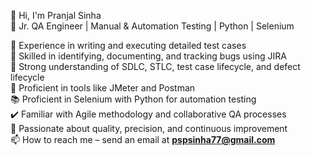 👋 Hi, I'm Pranjal Sinha  
🔧 Jr. QA Engineer | Manual & Automation Testing | Python | Selenium  

💼 Experience in writing and executing detailed test cases  
🐞 Skilled in identifying, documenting, and tracking bugs using JIRA  
🧪 Strong understanding of SDLC, STLC, test case lifecycle, and defect lifecycle  
🧰 Proficient in tools like JMeter and Postman  
📚 Proficient in Selenium with Python for automation testing  
✔️ Familiar with Agile methodology and collaborative QA processes  
🧠 Passionate about quality, precision, and continuous improvement  
📫 How to reach me – send an email at **pspsinha77@gmail.com**

